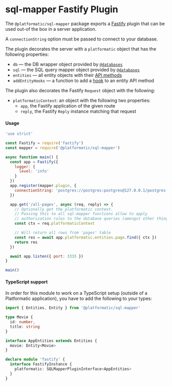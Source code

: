 # sql-mapper Fastify Plugin

The `@platformatic/sql-mapper` package exports a [Fastify](https://fastify.io) plugin that can be used out-of the box in a server application.

A `connectionString` option must be passed to connect to your database.

The plugin decorates the server with a `platformatic` object that has the following properties:

- `db` — the DB wrapper object provided by [`@databases`](https://www.atdatabases.org/)
- `sql` — the SQL query mapper object provided by [`@databases`](https://www.atdatabases.org/)
- `entities` — all entity objects with their [API methods](./entities/api)
- `addEntityHooks` — a function to add a [hook](./entities/hooks) to an entity API method

The plugin also decorates the Fastify `Request` object with the following:

- `platformaticContext`: an object with the following two properties:
  * `app`, the Fastify application of the given route
  * `reply`, the Fastify `Reply`  instance matching that request


#### Usage

```js
'use strict'

const Fastify = require('fastify')
const mapper = require('@platformatic/sql-mapper')

async function main() {
  const app = Fastify({
    logger: {
      level: 'info'
    }
  })
  app.register(mapper.plugin, {
    connectionString: 'postgres://postgres:postgres@127.0.0.1/postgres'
  })

  app.get('/all-pages', async (req, reply) => {
    // Optionally get the platformatic context.
    // Passing this to all sql-mapper functions allow to apply
    // authorization rules to the database queries (amongst other things).
    const ctx = req.platformaticContext

    // Will return all rows from 'pages' table
    const res = await app.platformatic.entities.page.find({ ctx })
    return res
  })

  await app.listen({ port: 3333 })
}

main()
```

#### TypeScript support

In order for this module to work on a TypeScript setup (outside of a Platformatic application),
you have to add the following to your types:

```ts
import { Entities, Entity } from '@platformatic/sql-mapper'

type Movie {
  id: number,
  title: string
}

interface AppEntities extends Entities {
  movie: Entity<Movie>
}

declare module 'fastify' {
  interface FastifyInstance {
    platformatic: SQLMapperPluginInterface<AppEntities>
  }
}
```

